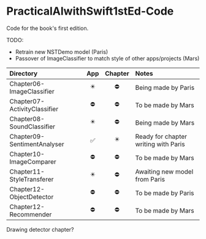 # PracticalAIwithSwift1stEd-Code
Code for the book's first edition.

TODO:
* Retrain new NSTDemo model (Paris)
* Passover of ImageClassifier to match style of other apps/projects (Mars)

| Directory | App | Chapter | Notes |
|:---|:---:|:---:|:---|
|Chapter06-ImageClassifier | ✴️ | ⛔️ | Being made by Paris |
|Chapter07-ActivityClassifier | ⛔️ | ⛔️ | To be made by Mars |
|Chapter08-SoundClassifier | ✴️ | ⛔️ | Being made by Mars |
|Chapter09-SentimentAnalyser | ✅ | ✴️ | Ready for chapter writing with Paris |
|Chapter10-ImageComparer | ⛔️ | ⛔️ | To be made by Mars |
|Chapter11-StyleTransferer | ✴️ | ⛔️ | Awaiting new model from Paris |
|Chapter12-ObjectDetector | ⛔️ | ⛔️ | To be made by Paris |
|Chapter12-Recommender| ⛔️ | ⛔️ | To be made by Mars |

Drawing detector chapter?
